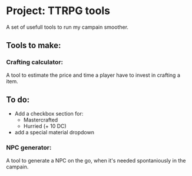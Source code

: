 # Project: TTRPG tools

A set of usefull tools to run my campain smoother.

## Tools to make:

### Crafting calculator:
A tool to estimate the price and time a player have to invest in crafting a item.

## To do:
- Add a checkbox section for:
    - Mastercrafted 
    - Hurried (+ 10 DC)
- add a special material dropdown

### NPC generator:
A tool to generate a NPC on the go, when it's needed spontaniously in the campain.
